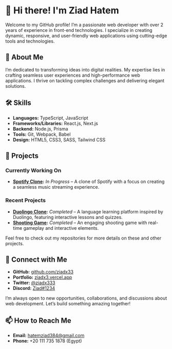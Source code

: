 # 👋 Hi there! I'm Ziad Hatem

Welcome to my GitHub profile! I’m a passionate web developer with over 2 years of experience in front-end technologies. I specialize in creating dynamic, responsive, and user-friendly web applications using cutting-edge tools and technologies.

## 🚀 About Me

I’m dedicated to transforming ideas into digital realities. My expertise lies in crafting seamless user experiences and high-performance web applications. I thrive on tackling complex challenges and delivering elegant solutions.

## 🛠 Skills

- **Languages:** TypeScript, JavaScript
- **Frameworks/Libraries:** React.js, Next.js
- **Backend:** Node.js, Prisma
- **Tools:** Git, Webpack, Babel
- **Design:** HTML5, CSS3, SASS, Tailwind CSS

## 🌟 Projects

### Currently Working On

- **[Spotify Clone](#):** *In Progress* – A clone of Spotify with a focus on creating a seamless music streaming experience.

### Recent Projects

- **[Duolingo Clone](https://duolingo-clone-ziad.vercel.app):** *Completed* – A language learning platform inspired by Duolingo, featuring interactive lessons and quizzes.
- **[Shooting Game](https://shooting-game-zeta.vercel.app):** *Completed* – An engaging shooting game with real-time gameplay and interactive elements.

Feel free to check out my repositories for more details on these and other projects.

## 🔗 Connect with Me

- **GitHub:** [github.com/ziadx33](https://github.com/ziadx33)
- **Portfolio:** [ziadx3.vercel.app](https://ziadx3.vercel.app)
- **Twitter:** [@ziadx333](https://x.com/ziadx333)
- **Discord:** [Ziad#1234](https://discord.com/users/1191481986032861287)

I’m always open to new opportunities, collaborations, and discussions about web development. Let’s build something amazing together!

## 📫 How to Reach Me

- **Email:** [hatemziad384@gmail.com](mailto:hatemziad384@gmail.com)
- **Phone:** +20 111 735 1878 (Egypt)
